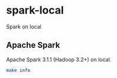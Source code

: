# spark-local

Spark on local

## Apache Spark

Apache Spark 3.1.1 (Hadoop 3.2+) on local.

```bash
make info
```

